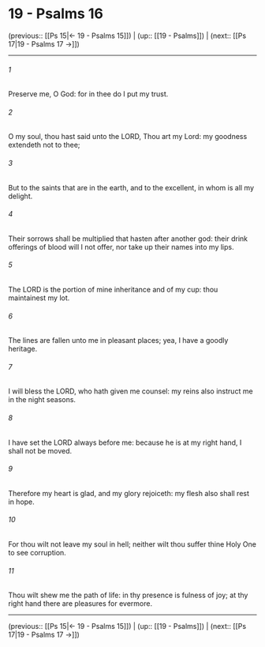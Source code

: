 # 19 - Psalms 16

(previous:: [[Ps 15|← 19 - Psalms 15]]) | (up:: [[19 - Psalms]]) | (next:: [[Ps 17|19 - Psalms 17 →]])

***


###### 1 
Preserve me, O God: for in thee do I put my trust. 

###### 2 
O my soul, thou hast said unto the LORD, Thou art my Lord: my goodness extendeth not to thee; 

###### 3 
But to the saints that are in the earth, and to the excellent, in whom is all my delight. 

###### 4 
Their sorrows shall be multiplied that hasten after another god: their drink offerings of blood will I not offer, nor take up their names into my lips. 

###### 5 
The LORD is the portion of mine inheritance and of my cup: thou maintainest my lot. 

###### 6 
The lines are fallen unto me in pleasant places; yea, I have a goodly heritage. 

###### 7 
I will bless the LORD, who hath given me counsel: my reins also instruct me in the night seasons. 

###### 8 
I have set the LORD always before me: because he is at my right hand, I shall not be moved. 

###### 9 
Therefore my heart is glad, and my glory rejoiceth: my flesh also shall rest in hope. 

###### 10 
For thou wilt not leave my soul in hell; neither wilt thou suffer thine Holy One to see corruption. 

###### 11 
Thou wilt shew me the path of life: in thy presence is fulness of joy; at thy right hand there are pleasures for evermore.

***

(previous:: [[Ps 15|← 19 - Psalms 15]]) | (up:: [[19 - Psalms]]) | (next:: [[Ps 17|19 - Psalms 17 →]])

